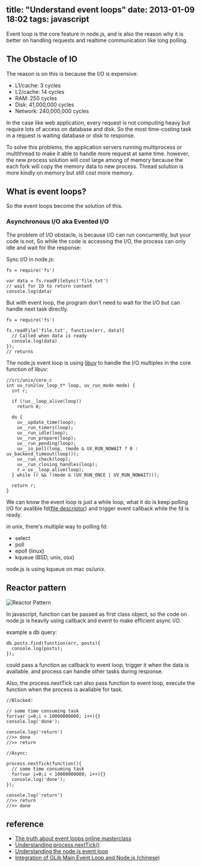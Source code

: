 title: "Understand event loops"
date: 2013-01-09 18:02
tags: javascript
---

Event loop is the core feature in node.js, 
and is also the reason why it is better on handling requests and realtime communication like long polling.

## The Obstacle of IO

The reason is on this is because the I/O is expensive:

<!--more-->

+ L1/cache: 3 cycles
+ L2/cache: 14 cycles
+ RAM: 250 cycles
+ Disk: 41,000,000 cycles
+ Network: 240,000,000 cycles

In the case like web application, every request is not computing heavy but require lots of access on database and disk.
So the most time-costing task in a request is waiting database or disk to response.

To solve this problems, the application servers running multiprocess or multithread
to make it able to handle more request at same time.
however, the new process solution will cost large among of memory because the each fork will copy the memory data to new process.
Thread solution is more kindly on memory but still cost more memory.

## What is event loops?

So the event loops become the solution of this.

### Asynchronous I/O aka Evented I/O

The problem of I/O obstacle, is because I/O can run concurrently, but your code is not,
So while the code is accessing the I/O, the process can only idle and wait for the response:

Sync I/O in node.js:

    fs = require('fs')

    var data = fs.readFileSync('file.txt')
    // wait for IO to return content
    console.log(data)

But with event loop, the program don't need to wait for the I/O but can handle next task directly.

    fs = require('fs')

    fs.readFile('file.txt', function(err, data){
      // Called when data is ready
      console.log(data)
    });
    // returns

The node.js event loop is using [libuv](https://github.com/joyent/libuv) to handle the I/O multiplex
in the core function of libuv:

    //src/unix/core.c
    int uv_run2(uv_loop_t* loop, uv_run_mode mode) {
      int r;

      if (!uv__loop_alive(loop))
        return 0;

      do {
        uv__update_time(loop);
        uv__run_timers(loop);
        uv__run_idle(loop);
        uv__run_prepare(loop);
        uv__run_pending(loop);
        uv__io_poll(loop, (mode & UV_RUN_NOWAIT ? 0 : uv_backend_timeout(loop)));
        uv__run_check(loop);
        uv__run_closing_handles(loop);
        r = uv__loop_alive(loop);
      } while (r && !(mode & (UV_RUN_ONCE | UV_RUN_NOWAIT)));

      return r;
    }

We can know the event loop is just a while loop, what it do is keep polling I/O for avalible fd([file descriptor](http://en.wikipedia.org/wiki/File_descriptor))
and trigger event callback while the fd is ready.

in unix, there's multiple way to polling fd:

+ select
+ poll
+ epoll (linux)
+ kqueue (BSD, unix, osx)

node.js is using kqueue on mac os/unix.

## Reactor pattern

![Reactor Pattern](reactor-pattern.png)

In javascript, function can be passed as first class object,
so the code on node.js is heavily using callback and event to make efficient async I/O.

example a db query:

    db.posts.find(function(err, posts){
      console.log(posts);
    });

could pass a function as callback to event loop, trigger it when the data is available.
and process can handle other tasks during response.

Also, the process.nextTick can also pass function to event loop, execute the function when the process is avaliable for task.

    //Blocked:

    // some time consuming task
    for(var i=0;i < 10000000000; i++){}
    console.log('done');

    console.log('return')
    //>> done
    //>> return

    //Async:

    process.nextTick(function(){
      // some time consuming task
      for(var i=0;i < 10000000000; i++){}
      console.log('done');
    });

    console.log('return')
    //>> return
    //>> done

## reference

+ [The truth about event loops online masterclass](http://truthabouteventloops.com/)
+ [Understanding process.nextTick()](http://howtonode.org/61f361ddb1696aee4afedaf356430cdd768b1d73/understanding-process-next-tick)
+ [Understanding the node.js event loop](http://blog.mixu.net/2011/02/01/understanding-the-node-js-event-loop/)
+ [Integration of GLib Main Event Loop and Node.js (chinese) ](http://fred-zone.blogspot.com/2012/09/glib-main-event-loop-nodejs-libuv.html)

